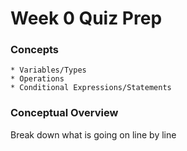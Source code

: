 # Week 0 Quiz Prep

### Concepts
    * Variables/Types
    * Operations
    * Conditional Expressions/Statements

### Conceptual Overview
Break down what is going on line by line
